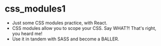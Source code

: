 # css_modules1
 - Just some CSS modules practice, with React.
 - CSS modules allow you to scope your CSS. Say WHAT?!  That's right, you heard me!
 - Use it in tandem with SASS and become a BALLER.
